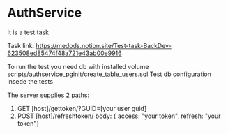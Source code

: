 # AuthService

It is a test task

Task link: https://medods.notion.site/Test-task-BackDev-623508ed85474f48a721e43ab00e9916

To run the test you need db with installed volume scripts/authservice_pginit/create_table_users.sql 
Test db configuration insede the tests

The server supplies 2  paths:
1) GET [host]/gettoken/?GUID=[your user guid]
2) POST [host]/refreshtoken/  body: { access: "your token", refresh: "your token"}
